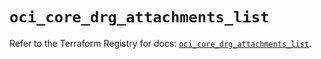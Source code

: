 # `oci_core_drg_attachments_list`

Refer to the Terraform Registry for docs: [`oci_core_drg_attachments_list`](https://registry.terraform.io/providers/oracle/oci/7.19.0/docs/resources/core_drg_attachments_list).
